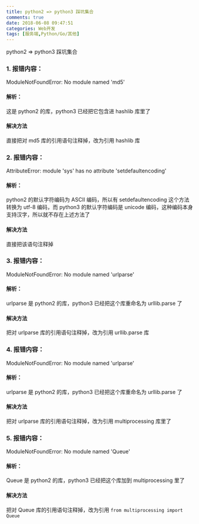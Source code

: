 ```yaml
---
title: python2 => python3 踩坑集合
comments: true
date: 2018-06-08 09:47:51
categories: Web开发
tags: [服务端,Python/Go/其他]
---
```


python2 => python3 踩坑集合

<!--more-->

### 1. 报错内容：

ModuleNotFoundError: No module named 'md5'

#### 解析：

这是 python2 的库，python3 已经把它包含进 hashlib 库里了

#### 解决方法

直接把对 md5 库的引用语句注释掉，改为引用 hashlib 库

### 2. 报错内容：

AttributeError: module 'sys' has no attribute 'setdefaultencoding'

#### 解析：

python2 的默认字符编码为 ASCII 编码，所以有 setdefaultencoding 这个方法转换为 utf-8 编码，而 python3 的默认字符编码是 unicode 编码，这种编码本身支持汉字，所以就不存在上述方法了

#### 解决方法

直接把该语句注释掉

### 3. 报错内容：

ModuleNotFoundError: No module named 'urlparse'

#### 解析：

urlparse 是 python2 的库，python3 已经把这个库重命名为 urllib.parse 了

#### 解决方法

把对 urlparse 库的引用语句注释掉，改为引用 urllib.parse 库

### 4. 报错内容：

ModuleNotFoundError: No module named 'urlparse'

#### 解析：

urlparse 是 python2 的库，python3 已经把这个库重命名为 urllib.parse 了

#### 解决方法

把对 urlparse 库的引用语句注释掉，改为引用 multiprocessing 库里了

### 5. 报错内容：

ModuleNotFoundError: No module named 'Queue'

#### 解析：

Queue 是 python2 的库，python3 已经把这个库加到 multiprocessing 里了

#### 解决方法

把对 Queue 库的引用语句注释掉，改为引用 `from multiprocessing import Queue`
